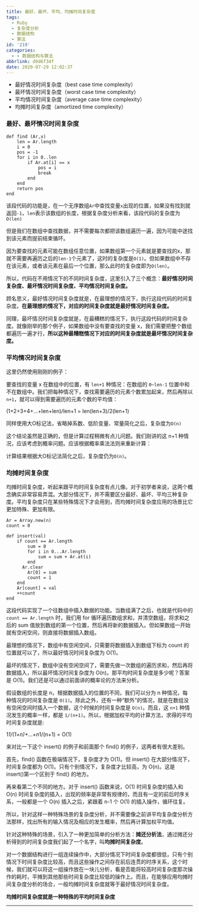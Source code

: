 ```yaml
---
title: 最好、最坏、平均、均摊时间复杂度
tags:
  - Ruby
  - 复杂度分析
  - 数据结构
  - 算法
id: '219'
categories:
  - - 数据结构与算法
abbrlink: d0d6f34f
date: 2020-07-29 12:02:37
---
```


*   最好情况时间复杂度（best case time complexity）
*   最坏情况时间复杂度（worst case time complexity）
*   平均情况时间复杂度（average case time complexity）
*   均摊时间复杂度（amortized time complexity）

### 最好、最坏情况时间复杂度

```
def find (Ar,x)
    len = Ar.length
    i = 0
    pos = -1
    for i in 0..len
        if Ar.at[i] == x
            pos = i
            break
        end
    end
    return pos
end
```

该段代码的功能是，在一个无序数组`Ar`中查找变量`x`出现的位置，如果没有找到就返回`-1`，`len`表示该数组的长度，根据复杂度分析来看，该段代码的复杂度为`O(len)`

但是我们在数组中查找数据，并不需要每次都把该数组遍历一遍，因为可能中途找到该元素而提前结束循环。

因为要查找的元素可能在数组任意位置，如果数组第一个元素就是要查找的x，那就不需要再遍历之后的`len-1`个元素了，这时的复杂度是`O(1)`。但如果数组中不存在该元素，或者该元素在最后一个位置，那么此时的复杂度即为`O(len)`。

所以，代码在不用情况下的不同时间复杂度，这里引入了三个概念：**最好情况时间复杂度、最坏情况时间复杂度、平均情况时间复杂度。**

顾名思义，最好情况时间复杂度就是，在最理想的情况下，执行这段代码的时间复杂度。**在最理想的情况下，对应的时间复杂度就是最好情况时间复杂度。**

同理，最坏情况时间复杂度就是，在最糟糕的情况下，执行这段代码的时间复杂度。就像刚举的那个例子，如果数组中没有要查找的变量 x，我们需要把整个数组都遍历一遍才行，**所以这种最糟糕情况下对应的时间复杂度就是最坏情况时间复杂度。**

### 平均情况时间复杂度

这里仍然使用刚刚的例子：

要查找的变量 x 在数组中的位置，有 `len+1` 种情况：在数组的 `0~len-1` 位置中和不在数组中。我们把每种情况下，查找需要遍历的元素个数累加起来，然后再除以 `n+1`，就可以得到需要遍历的元素个数的平均值：

(1+2+3+4+...+len+len)/len+1 = len(len+3)/2(len+1)

同样使用大O标记法，省略掉系数、低阶变量、常量简化之后，复杂度为`O(n)`

这个结论虽然是正确的，但是计算过程稍微有点儿问题。我们刚讲的这 n+1 种情况，应该考虑到概率问题。应该根据概率乘法法则来重新计算：

计算结果根据大O标记法简化之后，复杂度仍为`O(n)`。

### 均摊时间复杂度

均摊时间复杂度，听起来跟平均时间复杂度有点儿像。对于初学者来说，这两个概念确实非常容易弄混。大部分情况下，并不需要区分最好、最坏、平均三种复杂度。平均复杂度只在某些特殊情况下才会用到，而均摊时间复杂度应用的场景比它更加特殊、更加有限。

```
Ar = Array.new(n)
count = 0

def insert(val)
    if count == Ar.length
        sum = 0
        for i in 0...Ar.length
            sum = sum + Ar.at(i)
        end
      Ar.clear
        Ar[0] = sum
        count = 1
    end
    Ar[count] = val
    ++count
end
```

这段代码实现了一个往数组中插入数据的功能。当数组满了之后，也就是代码中的 `count == Ar.length` 时，我们用 for 循环遍历数组求和，并清空数组，将求和之后的 sum 值放到数组的第一个位置，然后再将新的数据插入。但如果数组一开始就有空闲空间，则直接将数据插入数组。

最理想的情况下，数组中有空闲空间，只需要将数据插入到数组下标为 count 的位置就可以了，所以最好情况时间复杂度为 O(1)。

最坏的情况下，数组中没有空闲空间了，需要先做一次数组的遍历求和，然后再将数据插入，所以最坏情况时间复杂度为 O(n)。那平均时间复杂度是多少呢？答案是 O(1)。我们还是可以通过前面讲的概率论的方法来分析。

假设数组的长度是 n，根据数据插入的位置的不同，我们可以分为 n 种情况，每种情况的时间复杂度是 `O(1)`。除此之外，还有一种“额外”的情况，就是在数组没有空闲空间时插入一个数据，这个时候的时间复杂度是 `O(n)`。而且，这 `n+1` 种情况发生的概率一样，都是 `1/(n+1)`。所以，根据加权平均的计算方法，求得的平均时间复杂度就是:

1*1/(1+n)+...+n*1/(n+1) = O(1)

来对比一下这个 insert() 的例子和前面那个 find() 的例子，这两者有很大差别。

首先，find() 函数在极端情况下，复杂度才为 O(1)。但 insert() 在大部分情况下，时间复杂度都为 O(1)。只有个别情况下，复杂度才比较高，为 O(n)。这是 insert()第一个区别于 find() 的地方。

再来看第二个不同的地方。对于 insert() 函数来说，O(1) 时间复杂度的插入和 O(n) 时间复杂度的插入，出现的频率是非常有规律的，而且有一定的前后时序关系，一般都是一个 O(n) 插入之后，紧跟着 n-1 个 O(1) 的插入操作，循环往复。

所以，针对这样一种特殊场景的复杂度分析，并不需要像之前讲平均复杂度分析方法那样，找出所有的输入情况及相应的发生概率，然后再计算加权平均值。

针对这种特殊的场景，引入了一种更加简单的分析方法：**摊还分析法**，通过摊还分析得到的时间复杂度我们起了一个名字，叫**均摊时间复杂度**。

对一个数据结构进行一组连续操作中，大部分情况下时间复杂度都很低，只有个别情况下时间复杂度比较高，而且这些操作之间存在前后连贯的时序关系，这个时候，我们就可以将这一组操作放在一块儿分析，看是否能将较高时间复杂度那次操作的耗时，平摊到其他那些时间复杂度比较低的操作上。而且，在能够应用均摊时间复杂度分析的场合，一般均摊时间复杂度就等于最好情况时间复杂度。

**均摊时间复杂度就是一种特殊的平均时间复杂度**

* * *